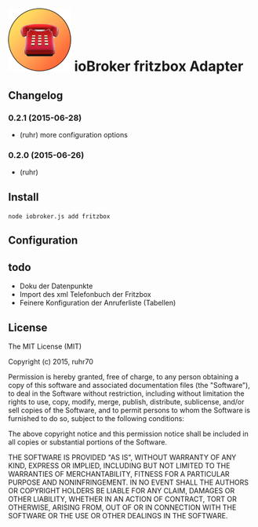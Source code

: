 ![Logo](admin/fritzbox.png)
ioBroker fritzbox Adapter
===========================


## Changelog
### 0.2.1 (2015-06-28)
* (ruhr) more configuration options

### 0.2.0 (2015-06-26)
* (ruhr) 

## Install

```node iobroker.js add fritzbox```

## Configuration

## todo
* Doku der Datenpunkte
* Import des xml Telefonbuch der Fritzbox
* Feinere Konfiguration der Anruferliste (Tabellen)

## License

The MIT License (MIT)

Copyright (c) 2015, ruhr70

Permission is hereby granted, free of charge, to any person obtaining a copy
of this software and associated documentation files (the "Software"), to deal
in the Software without restriction, including without limitation the rights
to use, copy, modify, merge, publish, distribute, sublicense, and/or sell
copies of the Software, and to permit persons to whom the Software is
furnished to do so, subject to the following conditions:

The above copyright notice and this permission notice shall be included in
all copies or substantial portions of the Software.

THE SOFTWARE IS PROVIDED "AS IS", WITHOUT WARRANTY OF ANY KIND, EXPRESS OR
IMPLIED, INCLUDING BUT NOT LIMITED TO THE WARRANTIES OF MERCHANTABILITY,
FITNESS FOR A PARTICULAR PURPOSE AND NONINFRINGEMENT. IN NO EVENT SHALL THE
AUTHORS OR COPYRIGHT HOLDERS BE LIABLE FOR ANY CLAIM, DAMAGES OR OTHER
LIABILITY, WHETHER IN AN ACTION OF CONTRACT, TORT OR OTHERWISE, ARISING FROM,
OUT OF OR IN CONNECTION WITH THE SOFTWARE OR THE USE OR OTHER DEALINGS IN
THE SOFTWARE.
